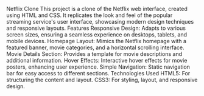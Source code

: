 Netflix Clone
This project is a clone of the Netflix web interface, created using HTML and CSS. It replicates the look and feel of the popular streaming service's user interface, showcasing modern design techniques and responsive layouts.
Features
Responsive Design: Adapts to various screen sizes, ensuring a seamless experience on desktops, tablets, and mobile devices.
Homepage Layout: Mimics the Netflix homepage with a featured banner, movie categories, and a horizontal scrolling interface.
Movie Details Section: Provides a template for movie descriptions and additional information.
Hover Effects: Interactive hover effects for movie posters, enhancing user experience.
Simple Navigation: Static navigation bar for easy access to different sections.
Technologies Used
HTML5: For structuring the content and layout.
CSS3: For styling, layout, and responsive design.
